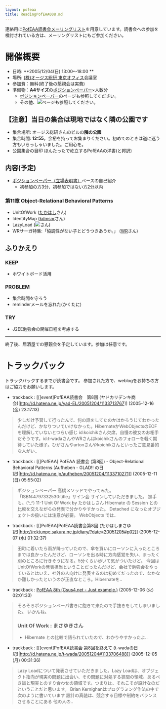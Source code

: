 ```yaml
---
layout: pofeaa
title: ReadingPofEAA008.md
---
```



連絡用に[PofEAA読書会メーリングリスト](PofEAAReadingMailingList)を用意しています。読書会への参加を検討されている方は、メーリングリストにもご参加ください。

# 開催概要

- 日時: **2005/12/04(日) 13:00〜18:00 **
- 場所: [(株)オージス総研 東京オフィス](OgisRi)会議室
- 参加費：無料(終了後の懇親会は実費)
- 準備物：**A4サイズ**の[ポジションペーパー](PositionPaper)×人数分
  - [ポジションペーパー](PositionPaper)のページも参照してください。
  - その他、![](用意するもの)ページも参照してください。

## 【注意】当日の集合は現地ではなく隣の公園です

- 集合場所: オージス総研さんのビルの**隣の公園**
- 集合時間: **12:55**。余裕を持ってお集まりください。初めてのときは道に迷う方もいらっしゃいました。ご用心を。
- 公園集合の目印 ほんたったで屹立するPofEAAの洋書(と邦訳)

## 内容(予定)

- [ポジションペーパー（立場表明書）](PositionPaper)ベースの自己紹介
  - 初参加の方3分、初参加ではない方2分以内

### 第11章 Object-Relational Behavioral Patterns

- UnitOfWork ([たかはし](http://rektunpe.sakura.ne.jp/diary/)さん)
- IdentityMap ([kdmsnr](http://capsctrl.que.jp/kdmsnr/diary/)さん)
- LazyLoad (![](id:t-wada)さん)
- WRサーガ特集:「協調性がない子とどうつきあうか。」 ([WR](http://www.csus4.net/d/)さん)

## ふりかえり

### KEEP
- ホワイトボード活用

### PROBLEM
- 集合時間を守ろう
- reminderメールを忘れた(かくたに)

### TRY
- J2EE勉強会の開催日程を考慮する

----
終了後、居酒屋での懇親会を予定しています。参加は任意です。

# トラックバック
トラックバックするまでが読書会です。
参加された方で、weblogをお持ちの方はご協力をお願いします。

- trackback : [[[event]PofEAA読書会　第8回 (ヤドカリデンキ商会)|http://d.hatena.ne.jp/yad-EL/20051204/1133713767]] (2005-12-16 (金) 23:17:13)
>少しだけ予習して行ったんで、何の話をしてたのかはかろうじてわかったんだけど、かなりついていけなかった。HibernateかWebObjectsのEOFを理解していないとつらい感じ id:koichikさん欠席。自慢の彼女のお相手だそうです。id:t-wadaさんやWRさんはkoichikさんのフォローを軽く期待していた様子。ひがさんやartonさんやkoichikさんといったご意見番的な人がい..

- trackback : [[[PofEAA] PofEAA 読書会 (第8回) - Object-Relational Behavioral Patterns (Aufheben - GLAD!! の日記)|http://d.hatena.ne.jp/aufheben/20051204/1133710271]] (2005-12-11 (日) 05:55:02)
> ポジションペーパー  高橋メソッドでやってみた。  「ISBN:4797332530:title」サイン会  サインしていただきました。 握手も。(^_^)  11-1 Unit Of Work by たかはしさん  Hibernate の Session との比較を交えながらの発表で分かりやすかった。 Detached になったオブジェクトの扱いには注意が必要。 WebObjects では..

- trackback : [[[PofEAA]PofEAA読書会第8回 (たかはしまさゆ記)|http://rektunpe.sakura.ne.jp/diary/?date=20051205#p02]] (2005-12-07 (水) 01:32:37)
>田町に着いたら雨が降っていたので、傘を買いにローソンに入ったところまでは良かったんだけど、ローソンを出る時に方向感覚を失い、まったく別のところに行きそうになる。5分くらい歩いて気がついたけど。
>今回はUnitOfWorkの発表担当ということだったんだけど、会社で勉強会をやっているとはいえ、社外の人向けに発表するのは初めてだったので、なかなか難しかったというのが正直なところ。Hibernateを..

- trackback : [PofEAA 8th (Csus4.net - Just example.)](http://www.csus4.net/d/2005/12/06/pofeaa8th/) (2005-12-06 (火) 02:01:33)
>そろそろポジションペーパ書きに飽きて来たので手抜きをしてしまいました。
>いかんね。
>
>
>### Unit Of Work : まさゆきさん 
>
>* Hibernate との比較で語られていたので、わかりやすかったよ..

- trackback : [[[event]PofEAA読書会 第8回を終えて (t-wadaの日記)|http://d.hatena.ne.jp/t-wada/20051204#1133706488]] (2005-12-05 (月) 00:31:36)
>Lazy Loadについて発表させていただきました。Lazy Loadは、オブジェクト指向が現実の問題に出会い、その問題に対処する狭間の領域、あるべき論と現実とのすり合わせの領域です。つまりは、それこそが設計なのだということだと思います。   Brian Kernighanはプログラミング作法の中で次のように書いています  設計の真髄は、競合する目標や制約をバランスさせることにある  他の人の..
